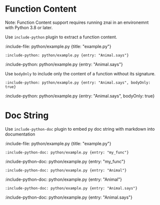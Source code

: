 # Function Content

Note: Function Content support requires running znai in an environemnt with Python 3.8 or later.

Use `include-python` plugin to extract a function content.

:include-file: python/example.py {title: "example.py"}

    :include-python: python/example.py {entry: "Animal.says"}

:include-python: python/example.py {entry: "Animal.says"}

Use `bodyOnly` to include only the content of a function without its signature. 

    :include-python: python/example.py {entry: "Animal.says", bodyOnly: true}

:include-python: python/example.py {entry: "Animal.says", bodyOnly: true}


# Doc String

Use `include-python-doc` plugin to embed py doc string with markdown into documentation

:include-file: python/example.py {title: "example.py"}

    :include-python-doc: python/example.py {entry: "my_func"}

:include-python-doc: python/example.py {entry: "my_func"}

    :include-python-doc: python/example.py {entry: "Animal"}

:include-python-doc: python/example.py {entry: "Animal"}

    :include-python-doc: python/example.py {entry: "Animal.says"}
    
:include-python-doc: python/example.py {entry: "Animal.says"}
